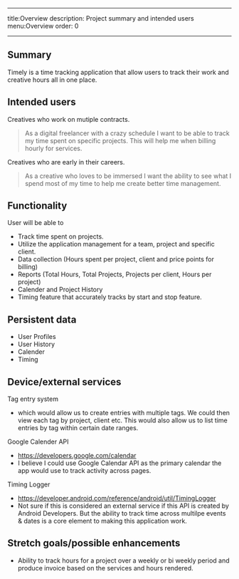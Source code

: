 ---
title:Overview
description: Project summary and intended users
menu:Overview
order: 0
___

## Summary

Timely is a time tracking application that allow users to track their work and creative hours all in one place. 

## Intended users

Creatives who work on mutiple contracts. 

> As a digital freelancer with a crazy schedule I want to be able to track my time spent on specific projects. This will help me when billing hourly for services. 

Creatives who are early in their careers.

> As a creative who loves to be immersed I want the ability to see what I spend most of my time to help me create better time management. 

## Functionality

User will be able to
- Track time spent on projects.
- Utilize the application management for a team, project and specific client.
- Data collection (Hours spent per project, client and price points for billing)
- Reports (Total Hours, Total Projects, Projects per client, Hours per project)
- Calender and Project History
- Timing feature that accurately tracks by start and stop feature. 

## Persistent data

- User Profiles
- User History
- Calender
- Timing 

## Device/external services

Tag entry system 
  - which would allow us to create entries with multiple tags. We could then view each tag by project, client etc. This would also allow us to list time entries by tag within certain date ranges. 

Google Calender API
 - https://developers.google.com/calendar
 - I believe I could use Google Calendar API as the primary calendar the app would use to track activity across pages. 
   
Timing Logger
- https://developer.android.com/reference/android/util/TimingLogger
- Not sure if this is considered an external service if this API is created by Android Developers. But the ability to track time across multilpe events & dates is a core element to making this application work. 


## Stretch goals/possible enhancements 

- Ability to track hours for a project over a weekly or bi weekly period and produce invoice based on the services and hours rendered. 